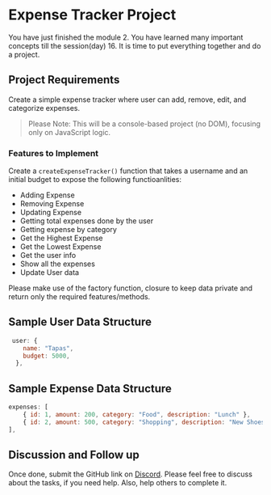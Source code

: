 # Expense Tracker Project

You have just finished the module 2. You have learned many important concepts till the session(day) 16. It is time to put everything together and do a project.

## Project Requirements

Create a simple expense tracker where user can add, remove, edit, and categorize expenses.

> Please Note: This will be a console-based project (no DOM), focusing only on JavaScript logic.

### Features to Implement

Create a `createExpenseTracker()` function that takes a username and an initial budget to expose the following functioanlities:

- Adding Expense
- Removing Expense
- Updating Expense
- Getting total expenses done by the user
- Getting expense by category
- Get the Highest Expense
- Get the Lowest Expense
- Get the user info
- Show all the expenses
- Update User data

Please make use of the factory function, closure to keep data private and return only the required features/methods.

## Sample User Data Structure

```js
 user: {
    name: "Tapas",
    budget: 5000,
  },
```

## Sample Expense Data Structure

```js
expenses: [
    { id: 1, amount: 200, category: "Food", description: "Lunch" },
    { id: 2, amount: 500, category: "Shopping", description: "New Shoes" },
],
```

## Discussion and Follow up

Once done, submit the GitHub link on [Discord](https://discord.com/invite/ux9BchWEW3). Please feel free to discuss about the tasks, if you need help. Also, help others to complete it.
